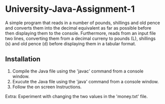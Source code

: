 # University-Java-Assignment-1
A simple program that reads in a number of pounds, shillings and old pence and converts them
into the decimal equivalent as far as possible before then displaying them to the console.
Furthermore, reads from an input file two lines, converting them from a decimal curreny to pounds (L), shillings (s) and old pence (d) before displaying them in a tabular format.

## Installation

1. Compile the Java file using the 'javac' command from a console window.
2. Exucute the Java file using the 'java' command from a console window.
3. Follow the on screen Instructions.

Extra: Experiment with changing the two values in the 'money.txt' file.


